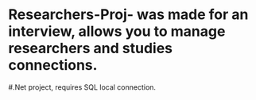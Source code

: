 # Researchers-Proj- was made for an interview, allows you to manage researchers and studies connections.
#.Net project, requires SQL local connection. 
